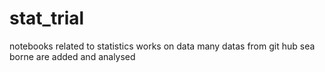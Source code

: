 # stat_trial
notebooks related to statistics works on data
many datas from git hub sea borne are added and analysed
